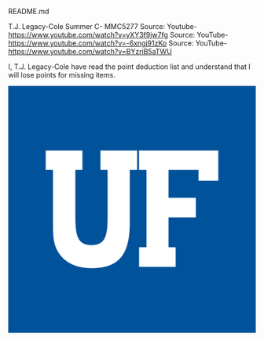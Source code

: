 README.md

T.J. Legacy-Cole
Summer C- MMC5277
Source: Youtube- https://www.youtube.com/watch?v=yXY3f9jw7fg
Source: YouTube- https://www.youtube.com/watch?v=-6xngj91zKo
Source: YouTube- https://www.youtube.com/watch?v=BYzriB5aTWU

I, T.J. Legacy-Cole have read the point deduction list and understand that I will lose points for missing items.

<img src="images/uflogo.png">

